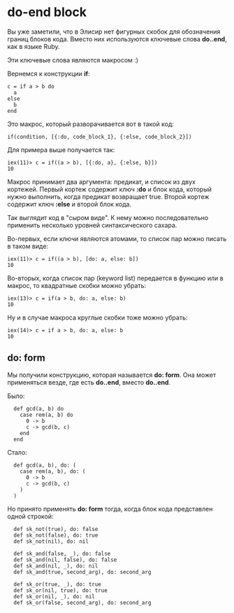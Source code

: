 # do-end block

Вы уже заметили, что в Элисир нет фигурных скобок для обозначения границ блоков кода. Вместо них используются ключевые слова **do..end**, как в языке Ruby.

Эти ключевые слова являются макросом :)

Вернемся к конструкции **if**:
```
c = if a > b do
  a
else
  b
end
```

Это макрос, который разворачивается вот в такой код:
```
if(condition, [{:do, code_block_1}, {:else, code_block_2}])
```

Для примера выше получается так:
```
iex(11)> c = if((a > b), [{:do, a}, {:else, b}])
10
```

Макрос принимает два аргумента: предикат, и список из двух кортежей. Первый кортеж содержит ключ **:do** и блок кода, который нужно выполнить, когда предикат возвращает true. Второй кортеж содержит ключ **:else** и второй блок кода.

Так выглядит код в "сыром виде". К нему можно последовательно применить несколько уровней синтаксического сахара. 

Во-первых, если ключи являются атомами, то список пар можно писать в таком виде:
```
iex(11)> c = if((a > b), [do: a, else: b])
10
```
Во-вторых, когда список пар (keyword list) передается в функцию или в макрос, то квадратные скобки можно убрать:
```
iex(13)> c = if(a > b, do: a, else: b)    
10
```
Ну и в случае макроса круглые скобки тоже можно убрать:
```
iex(14)> c = if a > b, do: a, else: b 
10
```


## do: form

Мы получили конструкцию, которая называется **do: form**. Она может применяться везде, где есть **do..end**, вместо **do..end**.

Было:
```
  def gcd(a, b) do
    case rem(a, b) do
      0 -> b
      c -> gcd(b, c)
    end
  end
```

Стало:
```
  def gcd(a, b), do: (
    case rem(a, b), do: (
      0 -> b
      c -> gcd(b, c)
    )
  )
```

Но принято применять **do: form** тогда, когда блок кода представлен одной строкой:
```
  def sk_not(true), do: false
  def sk_not(false), do: true
  def sk_not(nil), do: nil

  def sk_and(false, _), do: false
  def sk_and(nil, false), do: false
  def sk_and(nil, _), do: nil
  def sk_and(true, second_arg), do: second_arg

  def sk_or(true, _), do: true
  def sk_or(nil, true), do: true
  def sk_or(nil, _), do: nil
  def sk_or(false, second_arg), do: second_arg
``` 

